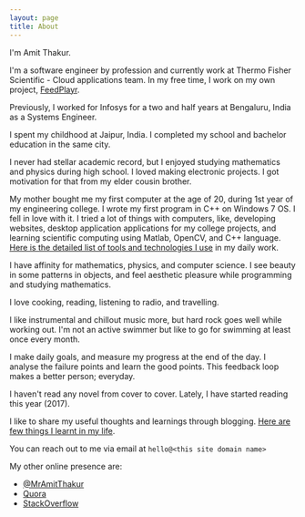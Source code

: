 ```yaml
---
layout: page
title: About
---
```


I'm Amit Thakur.

I'm a software engineer by profession and currently work at Thermo Fisher Scientific - Cloud applications team. In my free time, I work on  my own project, [FeedPlayr](http://feedplayr.com).

Previously, I worked for Infosys for a two and half years at Bengaluru, India as a Systems Engineer.

I spent my childhood at Jaipur, India. I completed my school and bachelor education in the same city.

I never had stellar academic record, but I enjoyed studying mathematics and physics during high school. 
I loved making electronic projects. I got motivation for that from my elder cousin brother.

My mother bought me my first computer at the age of 20, during 1st year of my engineering college.
I wrote my first program in C++ on Windows 7 OS. I fell in love with it.
I tried a lot of things with computers, like, developing websites, desktop application applications 
for my college projects, and learning scientific computing using Matlab, OpenCV, and C++ language. [Here is the detailed list of tools and technologies I use]({{site.baseurl}}/about/tools-technologies-i-use) in my daily work.

I have affinity for mathematics, physics, and computer science. I see beauty in some patterns in objects, 
and feel aesthetic pleasure while programming and studying mathematics.

I love cooking, reading, listening to radio, and travelling.

I like instrumental and chillout music more, but hard rock goes well while working out.
I'm not an active swimmer but like to go for swimming at least once every month.

I make daily goals, and measure my progress at the end of the day.
I analyse the failure points and learn the good points. This feedback loop makes a better person; everyday.

I haven't read any novel from cover to cover. Lately, I have started reading this year (2017).

I like to share my useful thoughts and learnings through blogging. [Here are few things I learnt in my life]({{site.baseurl}}/about/things-learnt).

You can reach out to me via email at ```hello@<this site domain name>```

My other online presence are:

* [@MrAmitThakur](https://twitter.com/MrAmitThakur)
* [Quora](https://www.quora.com/profile/Amit-Thakur-144)
* [StackOverflow](http://stackoverflow.com/users/3513215/livewire)

